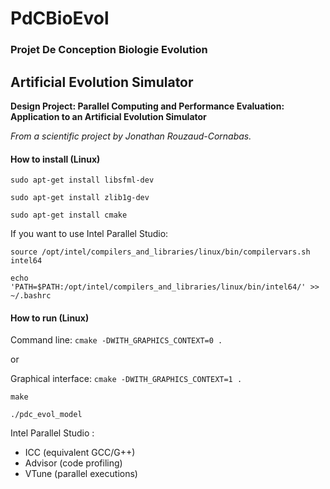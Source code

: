 # PdCBioEvol

### Projet De Conception Biologie Evolution

## Artificial Evolution Simulator

**Design Project: Parallel Computing and Performance Evaluation: Application to an Artificial Evolution Simulator**

*From a scientific project by Jonathan Rouzaud-Cornabas.*


#### How to install (Linux)

`sudo apt-get install libsfml-dev`

`sudo apt-get install zlib1g-dev`

`sudo apt-get install cmake`

If you want to use Intel Parallel Studio:

`source /opt/intel/compilers_and_libraries/linux/bin/compilervars.sh intel64`

`echo 'PATH=$PATH:/opt/intel/compilers_and_libraries/linux/bin/intel64/' >> ~/.bashrc`


#### How to run (Linux)

Command line: `cmake -DWITH_GRAPHICS_CONTEXT=0 .`

or

Graphical interface: `cmake -DWITH_GRAPHICS_CONTEXT=1 .`

`make`

`./pdc_evol_model`


Intel Parallel Studio :
- ICC (equivalent GCC/G++)
- Advisor (code profiling)
- VTune (parallel executions)